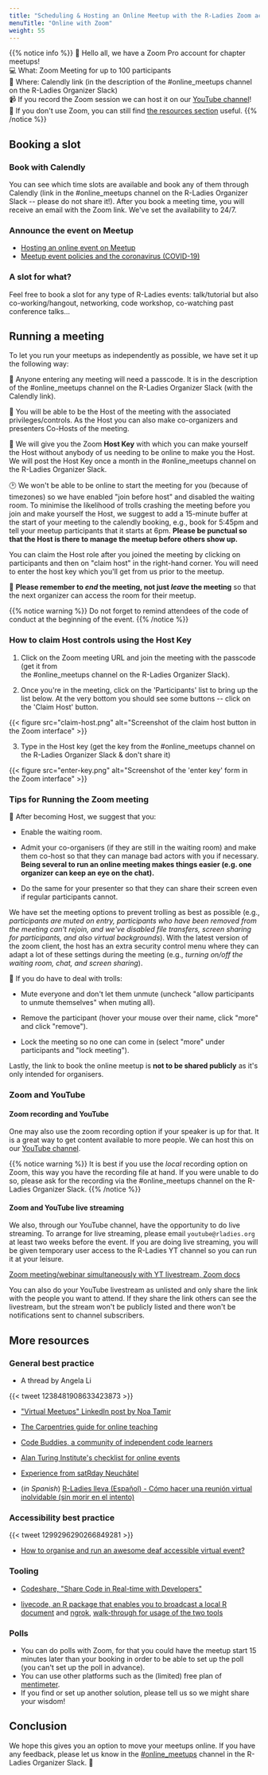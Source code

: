 ```yaml
---
title: "Scheduling & Hosting an Online Meetup with the R-Ladies Zoom account"
menuTitle: "Online with Zoom"
weight: 55
---
```

{{% notice info %}}
:loudspeaker: Hello all, we have a Zoom Pro account for chapter meetups!  
:computer: What: Zoom Meeting for up to 100 participants </br>
:link: Where: Calendly link (in the description of the \#online\_meetups channel on the R-Ladies Organizer Slack)</br>
:video_camera: If you record the Zoom session we can host it on our [YouTube channel](/organization/youtube)! </br>
:eyes: If you don't use Zoom, you can still find [the resources section](organization/online/#more-resources) useful.
{{% /notice %}}

## Booking a slot

### Book with Calendly

You can see which time slots are available and book any of them through
Calendly (link in the \#online\_meetups channel on the R-Ladies Organizer Slack -- please do not share it!). 
After you book a meeting time, you will receive
an email with the Zoom link. We've set the availability to 24/7. 

### Announce the event on Meetup

* [Hosting an online event on Meetup](https://help.meetup.com/hc/en-us/articles/360040609112)
* [Meetup event policies and the coronavirus (COVID-19)](https://help.meetup.com/hc/en-us/articles/360041040931)

### A slot for what?

Feel free to book a slot for any type of R-Ladies events: talk/tutorial but also co-working/hangout, networking, code workshop, co-watching past conference talks...

## Running a meeting

To let you run your meetups as independently as possible, we have set it up the
following way:

:slot_machine: Anyone entering any meeting will need a passcode. It is 
in the description of the \#online\_meetups channel on the R-Ladies Organizer Slack (with 
the Calendly link).

:information_desk_person: You will be able to be the Host of the
meeting with the associated privileges/controls. As the Host you can
also make co-organizers and presenters Co-Hosts of the meeting.

:key: We will give you the Zoom **Host Key**
with which you can make yourself the Host without anybody of us needing
to be online to make you the Host. We will post the Host Key once a
month in the \#online\_meetups channel on the R-Ladies Organizer Slack.

:clock2: We won't be able to be online to start
the meeting for you (because of timezones) so we have enabled "join
before host" and disabled the waiting room. To minimise the likelihood
of trolls crashing the meeting before you join and make yourself the
Host, we suggest to add a 15-minute buffer at the start of your meeting
to the calendly booking, e.g., book for 5:45pm and tell your meetup
participants that it starts at 6pm. **Please be punctual so that the
Host is there to manage the meetup before others show up.**

You can claim the Host role after you joined the meeting by clicking on
participants and then on "claim host" in the right-hand corner. You will
need to enter the host key which you'll get from us prior to the
meetup.

:wave: **Please remember to _end_ the meeting, not just _leave_ the meeting** 
so that the next organizer can access the room for their meetup.

{{% notice warning %}}
Do not forget to remind attendees of the code of conduct at the beginning of the event.
{{% /notice %}}

### How to claim Host controls using the Host Key

1.  Click on the Zoom meeting URL and join the meeting with the passcode (get it from  
the \#online\_meetups channel on the R-Ladies Organizer Slack).

2.  Once you're in the meeting, click on the 'Participants' list to bring up the list below.
At the very bottom you should see some buttons -- click on the 'Claim Host' button.

{{< figure src="claim-host.png" alt="Screenshot of the claim host button in the Zoom interface" >}}

3.  Type in the Host key (get the key from the \#online\_meetups channel on the R-Ladies Organizer Slack & don't share it)

{{< figure src="enter-key.png" alt="Screenshot of the 'enter key' form in the Zoom interface" >}}

### Tips for Running the Zoom meeting

:eyes: After becoming Host, we suggest that you:

-   Enable the waiting room.

-   Admit your co-organisers (if they are still in the waiting room) and
 make them co-host so that they can manage bad actors with you if
 necessary. **Being several to run an online meeting makes things easier (e.g. one organizer can keep an eye on the chat).**

-   Do the same for your presenter so that they can share their screen
    even if regular participants cannot.

We have set the meeting options to prevent trolling as best as possible
(e.g., *participants are muted on entry, participants who have been
removed from the meeting can't rejoin, and we've disabled file
transfers, screen sharing for participants, and also virtual
backgrounds*). With the latest version of the zoom client, the host has
an extra security control menu where they can adapt a lot of these
settings during the meeting (e.g., *turning on/off the waiting room,
chat, and screen sharing*).

:zombie: If you do have to deal with trolls:

-   Mute everyone and don't let them unmute (uncheck "allow participants
    to unmute themselves" when muting all).

-   Remove the participant (hover your mouse over their name, click
    "more" and click "remove").

-   Lock the meeting so no one can come in (select "more" under
    participants and "lock meeting").

Lastly, the link to book the online meetup is **not to be shared
publicly** as it's only intended for organisers.


### Zoom and YouTube

#### Zoom recording and YouTube

One may also use the zoom recording option if your speaker is up for that. 
It is a great way to get content available to more people. 
We can host this on our [YouTube channel](/organization/events/youtube/).

{{% notice warning %}}
It is best if you use the _local_ recording option on Zoom, this way you have the recording file at hand.
If you were unable to do so, please ask for the recording via the \#online\_meetups channel on the R-Ladies Organizer Slack.
{{% /notice %}}

#### Zoom and YouTube live streaming

We also, through our YouTube channel, have the opportunity to do live streaming. 
To arrange for live streaming, please email `youtube@rladies.org` at least two weeks before the event.
If you are doing live streaming, you will be given temporary user access to the R-Ladies YT channel so you can run it at your leisure. 

[Zoom meeting/webinar simultaneously with YT livestream, Zoom docs](https://support.zoom.us/hc/en-us/articles/360028478292-Streaming-a-Meeting-or-Webinar-on-YouTube-Live)

You can also do your YouTube livestream as unlisted and only share the link with the people you want to attend. 
If they share the link others can see the livestream, 
but the stream won't be publicly listed and there won't be notifications sent to channel subscribers.

## More resources

### General best practice

* A thread by Angela Li

{{< tweet 1238481908633423873 >}}

* ["Virtual Meetups" LinkedIn post by Noa Tamir](https://www.linkedin.com/pulse/virtual-meetups-noa-tamir/)

* [The Carpentries guide for online teaching](https://carpentries.org/blog/2020/03/tips-for-teaching-online/)

* [Code Buddies, a community of independent code learners](https://codebuddies.org/)

* [Alan Turing Institute's checklist for online events](https://github.com/alan-turing-institute/the-turing-way/blob/ms-collaboration-book/book/content/remote_collaboration/checklist/checklist.md)

* [Experience from satRday Neuchâtel](https://docs.google.com/document/d/1ZXmwVibQKtfCY_HiB49-OhQL-yKhUS9YD9yeMQZH88E/edit?usp=sharing)

* (_in Spanish_) [R-Ladies lleva (Español) - Cómo hacer una reunión virtual inolvidable (sin morir en el intento)](https://www.youtube.com/watch?v=lZICjcX7O0U&feature=youtu.be)

### Accessibility best practice

{{< tweet 1299296290266849281 >}}

* [How to organise and run an awesome deaf accessible virtual event?](https://hearmeoutcc.com/deaf-accessible-virtual-events/)

### Tooling

* [Codeshare, "Share Code in Real-time with Developers"](https://codeshare.io/)

* [livecode, an R package that enables you to broadcast a local R document](https://github.com/rundel/livecode) and [ngrok](https://ngrok.com/), [walk-through for usage of the two tools](https://bitsandbricks.github.io/post/code-live-from-rstudio-and-share-it-with-the-world-in-real-time/)

### Polls

* You can do polls with Zoom, for that you could have the meetup start 15 minutes later than your booking in order to be able to set up the poll (you can't set up the poll in advance).
* You can use other platforms such as the (limited) free plan of [mentimeter](https://www.mentimeter.com/plans).
* If you find or set up another solution, please tell us so we might share your wisdom!

## Conclusion

We hope this gives you an option to move your meetups online. If you
have any feedback, please let us know in the
[\#online\_meetups](https://r-ladies.slack.com/archives/C01025GA7HU)
channel in the R-Ladies Organizer Slack.
:raised_hands:
